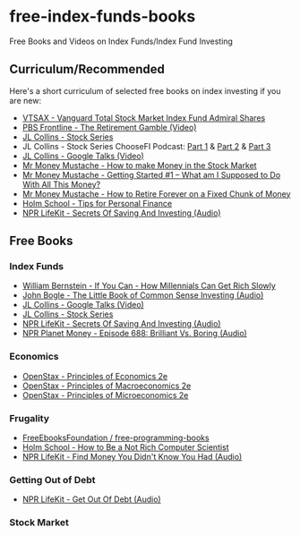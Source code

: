 # free-index-funds-books
Free Books and Videos on Index Funds/Index Fund Investing


## Curriculum/Recommended
Here's a short curriculum of selected free books on index investing if you are new:
* [VTSAX - Vanguard Total Stock Market Index Fund Admiral Shares](https://investor.vanguard.com/mutual-funds/profile/vtsax)
* [PBS Frontline - The Retirement Gamble (Video)](https://www.pbs.org/video/frontline-retirement-gamble/)
* [JL Collins - Stock Series](https://jlcollinsnh.com/stock-series/)
* JL Collins - Stock Series ChooseFI Podcast: [Part 1](https://www.youtube.com/watch?v=MptrorLhEsc) & [Part 2](https://www.youtube.com/watch?v=ChWVSp0kruA) & [Part 3](https://www.youtube.com/watch?v=U6GANibNq_s)
* [JL Collins - Google Talks (Video)](https://www.youtube.com/watch?v=T71ibcZAX3I)
* [Mr Money Mustache - How to make Money in the Stock Market](https://www.mrmoneymustache.com/2011/05/18/how-to-make-money-in-the-stock-market/)
* [Mr Money Mustache - Getting Started #1 – What am I Supposed to Do With All This Money?](https://www.mrmoneymustache.com/2011/04/10/post-4-what-am-i-supposed-to-do-with-all-this-money/)
* [Mr Money Mustache - How to Retire Forever on a Fixed Chunk of Money](https://www.mrmoneymustache.com/2018/11/29/how-to-retire-forever-on-a-fixed-chunk-of-money/)
* [Holm School - Tips for Personal Finance](https://holm.school/tips-for-personal-finance/)
* [NPR LifeKit - Secrets Of Saving And Investing (Audio)](https://www.npr.org/podcasts/510330/secrets-of-saving-and-investing)


## Free Books

### Index Funds
* [William Bernstein - If You Can - How Millennials Can Get Rich Slowly](https://www.etf.com/docs/IfYouCan.pdf)
* [John Bogle - The Little Book of Common Sense Investing (Audio)](https://www.youtube.com/watch?v=TNvbBvzelCY)
* [JL Collins - Google Talks (Video)](https://www.youtube.com/watch?v=T71ibcZAX3I)
* [JL Collins - Stock Series](https://jlcollinsnh.com/stock-series/)
* [NPR LifeKit - Secrets Of Saving And Investing (Audio)](https://www.npr.org/podcasts/510330/secrets-of-saving-and-investing)
* [NPR Planet Money - Episode 688: Brilliant Vs. Boring (Audio)](https://www.npr.org/sections/money/2019/01/23/688018907/episode-688-brilliant-vs-boring)

### Economics
* [OpenStax - Principles of Economics 2e](https://openstax.org/details/books/principles-economics-2e)
* [OpenStax - Principles of Macroeconomics 2e](https://openstax.org/details/books/principles-macroeconomics-2e)
* [OpenStax - Principles of Microeconomics 2e](https://openstax.org/details/books/principles-microeconomics-2e)

### Frugality
* [FreeEbooksFoundation / free-programming-books](https://github.com/EbookFoundation/free-programming-books/blob/master/free-programming-books.md)
* [Holm School - How to Be a Not Rich Computer Scientist](https://holm.school/about/)
* [NPR LifeKit - Find Money You Didn't Know You Had (Audio)](https://www.npr.org/podcasts/510331/find-money-you-didnt-know-you-had)

### Getting Out of Debt
* [NPR LifeKit - Get Out Of Debt (Audio)](https://www.npr.org/podcasts/510335/get-out-of-debt)

### Stock Market

